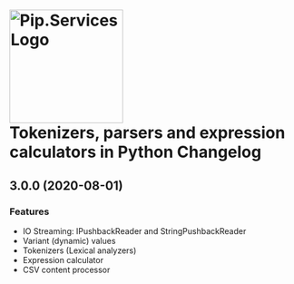 # <img src="https://uploads-ssl.webflow.com/5ea5d3315186cf5ec60c3ee4/5edf1c94ce4c859f2b188094_logo.svg" alt="Pip.Services Logo" width="200"> <br/> Tokenizers, parsers and expression calculators in Python Changelog

## <a name="3.0.0"></a> 3.0.0 (2020-08-01)

### Features
* IO Streaming: IPushbackReader and StringPushbackReader
* Variant (dynamic) values
* Tokenizers (Lexical analyzers)
* Expression calculator
* CSV content processor